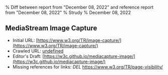 % Diff between report from "December 08, 2022" and reference report from "December 08, 2022"
% Strudy
% December 08, 2022

## MediaStream Image Capture

- Initial URL: [https://www.w3.org/TR/image-capture/](https://www.w3.org/TR/image-capture/)
- Crawled URL: [undefined](undefined)
- Editor's Draft: [https://w3c.github.io/mediacapture-image/](https://w3c.github.io/mediacapture-image/)
- Missing references for links: *DEL* https://www.w3.org/TR/page-visibility/



